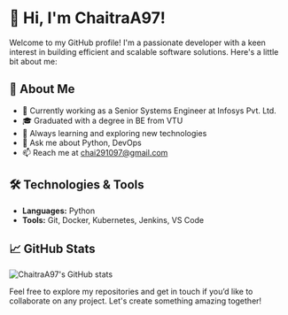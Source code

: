 # 👋 Hi, I'm ChaitraA97!

Welcome to my GitHub profile! I'm a passionate developer with a keen interest in building efficient and scalable software solutions. Here's a little bit about me:

## 🚀 About Me
- 💼 Currently working as a Senior Systems Engineer at Infosys Pvt. Ltd.
- 🎓 Graduated with a degree in BE from VTU
- 🌱 Always learning and exploring new technologies
- 💬 Ask me about Python, DevOps
- 📫 Reach me at chai291097@gmail.com
## 🛠️ Technologies & Tools
- **Languages:** Python
- **Tools:** Git, Docker, Kubernetes, Jenkins, VS Code

## 📈 GitHub Stats
![ChaitraA97's GitHub stats](https://github-readme-stats.vercel.app/api?username=ChaitraA97&show_icons=true&theme=radical)

Feel free to explore my repositories and get in touch if you’d like to collaborate on any project. Let's create something amazing together!
